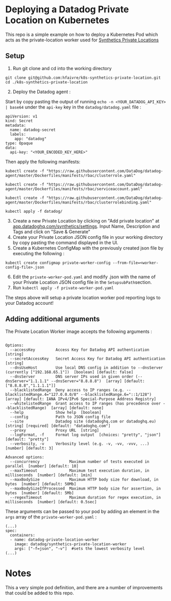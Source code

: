 # Deploying a Datadog Private Location on Kubernetes

This repo is a simple example on how to deploy a Kubernetes Pod which acts as the private-location worker used for [Synthetics Private Locations](https://docs.datadoghq.com/synthetics/private_locations/#overview)

## Setup

1. Run git clone and cd into the working directory

```
git clone git@github.com:hfaivre/k8s-synthetics-private-location.git
cd ./k8s-synthetics-private-location
```

2. Deploy the Datadog agent :

Start by copy pasting the output of running `echo -n <YOUR_DATADOG_API_KEY> | base64` under the `api-key` key in the `datadog/datadog.yaml` file :

```
apiVersion: v1
kind: Secret
metadata:
  name: datadog-secret
  labels:
    app: "datadog"
type: Opaque
data:
  api-key: "<YOUR_ENCODED_KEY_HERE>"
```

Then apply the following manifests:

```
kubectl create -f "https://raw.githubusercontent.com/DataDog/datadog-agent/master/Dockerfiles/manifests/rbac/clusterrole.yaml"

kubectl create -f "https://raw.githubusercontent.com/DataDog/datadog-agent/master/Dockerfiles/manifests/rbac/serviceaccount.yaml"

kubectl create -f "https://raw.githubusercontent.com/DataDog/datadog-agent/master/Dockerfiles/manifests/rbac/clusterrolebinding.yaml"

kubectl apply -f datadog/
```



3. Create a new Private Location by clicking on "Add private location" at [app.datadoghq.com/synthetics/settings](app.datadoghq.com/synthetics/settings). Input Name, Description and Tags and click on "Save & Generate"
4. Create your Private Location JSON config file in your working directory by copy pasting the command displayed in the UI.
5. Create a Kubernetes ConfigMap with the previously created json file by executing the following :

```
kubectl create configmap private-worker-config --from-file=<worker-config-file>.json
```

6. Edit the `private-worker-pod.yaml` and modify <worker-config-file>.json with the name of your Private Location JSON config file in the `SetupsubPath`section.
7. Run `kubectl apply -f private-worker-pod.yaml`



The steps above will setup a private location worker pod reporting logs to your Datadog account!

## Adding additional arguments

The Private Location Worker image accepts the following arguments :

```

Options:
  --accessKey         Access Key for Datadog API authentication  [string]
  --secretAccessKey   Secret Access Key for Datadog API authentication  [string]
  --dnsUseHost        Use local DNS config in addition to --dnsServer (currently ["192.168.65.1"])  [boolean] [default: false]
  --dnsServer         DNS server IPs used in given order (--dnsServer="1.1.1.1" --dnsServer="8.8.8.8")  [array] [default: ["8.8.8.8","1.1.1.1"]]
  --blacklistedRange  Deny access to IP ranges (e.g. --blacklistedRange.4="127.0.0.0/8" --blacklistedRange.6="::1/128")  [array] [default: IANA IPv4/IPv6 Special-Purpose Address Registry]
  --whitelistedRange  Grant access to IP ranges (has precedence over --blacklistedRange)  [array] [default: none]
  --help              Show help  [boolean]
  --config            Path to JSON config file
  --site              Datadog site (datadoghq.com or datadoghq.eu)  [string] [required] [default: "datadoghq.com"]
  --proxy             Proxy URL  [string]
  --logFormat, -f     Format log output  [choices: "pretty", "json"] [default: "pretty"]
  --verbosity, -v     Verbosity level (e.g. -v, -vv, -vvv, ...)  [number] [default: 3]

Advanced options:
  --concurrency             Maximum number of tests executed in parallel  [number] [default: 10]
  --maxTimeout              Maximum test execution duration, in milliseconds  [number] [default: 1min]
  --maxBodySize             Maximum HTTP body size for download, in bytes  [number] [default: 50Mb]
  --maxBodySizeIfProcessed  Maximum HTTP body size for assertion, in bytes  [number] [default: 5Mb]
  --regexTimeout            Maximum duration for regex execution, in milliseconds  [number] [default: 0.5sec]

```

These arguments can be passed to your pod by adding an element in the `args` array of the `private-worker-pod.yaml` :

```
(...)
spec:
  containers:
  - name: datadog-private-location-worker
    image: datadog/synthetics-private-location-worker
    args: ["-f=json", "-v"]  #sets the lowest verbosity level
(...)
```

# Notes
This a very simple pod definition, and there are a number of improvements that could be added to this repo.
